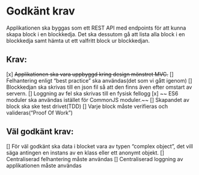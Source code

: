 # Godkänt krav

Applikationen ska byggas som ett REST API med endpoints för att kunna skapa block i en blockkedja. Det ska dessutom gå att lista alla block i en blockkedja samt hämta ut ett valfritt block ur blockkedjan.

## Krav:


  [x] ~~Applikationen ska vara uppbyggd kring design mönstret MVC.~~
  [] Felhantering enligt “best practice” ska användas(det som vi gått igenom)
  [] Blockkedjan ska skrivas till en json fil så att den finns även efter omstart av servern.
  [] Loggning av fel ska skrivas till en fysisk fellogg
  [x] ~~ ES6 moduler ska användas istället för CommonJS moduler.~~
  [] Skapandet av block ska ske test drivet(TDD)
  [] Varje block måste verifieras och valideras(“Proof Of Work”)

 
## Väl godkänt krav:

  [] För väl godkänt ska data i blocket vara av typen “complex object”, det vill säga antingen en instans av en klass eller ett anonymt objekt.
  [] Centraliserad felhantering måste användas
  [] Centraliserad loggning av applikationen måste användas